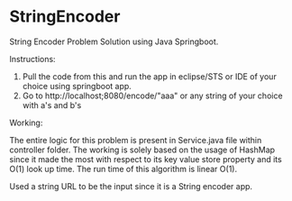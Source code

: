 # StringEncoder
String Encoder Problem Solution using Java Springboot.

Instructions:

1. Pull the code from this and run the app in eclipse/STS or IDE of your choice using springboot app.
2. Go to http://localhost;8080/encode/"aaa" or any string of your choice with a's and b's 

Working:

The entire logic for this problem is present in Service.java file within controller folder.
The working is solely based on the usage of HashMap since it made the most with respect to its key value store property and its O(1) look up time.
The run time of this algorithm is linear O(1).

Used a string URL to be the input since it is a String encoder app.


